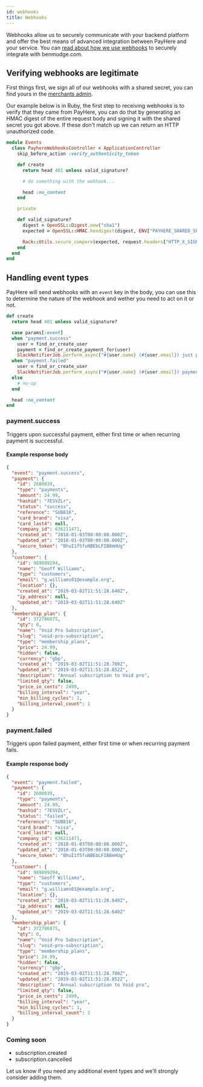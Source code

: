 ```yaml
---
id: webhooks
title: Webhooks
---
```


Webhooks allow us to securely communicate with your backend platform and offer the best means of advanced integration between PayHere and your service. You can [read about how we use webhooks](https://medium.com/payhere/how-payhere-powers-benmudge-com-4b7827dc2ae) to securely integrate with benmudge.com.

## Verifying webhooks are legitimate

First things first, we sign all of our webhooks with a shared secret, you can find yours in the [merchants admin](https://payhere.co/merchants/integrations).

Our example below is in Ruby, the first step to receiving webhooks is to verify that they came from PayHere, you can do that by generating an HMAC digest of the entire request body and signing it with the shared secret you got above. If these don't match up we can return an HTTP unauthorized code.

```ruby
module Events
  class PayhereWebhooksController < ApplicationController
    skip_before_action :verify_authenticity_token

    def create
      return head 401 unless valid_signature?

      # do something with the webhook...

      head :no_content
    end

    private

    def valid_signature?
      digest = OpenSSL::Digest.new("sha1")
      expected = OpenSSL::HMAC.hexdigest(digest, ENV["PAYHERE_SHARED_SECRET"].to_s, request.raw_post)

      Rack::Utils.secure_compare(expected, request.headers["HTTP_X_SIGNATURE"])
    end
  end
end
```

## Handling event types

PayHere will send webhooks with an `event` key in the body, you can use this to determine the nature of the webhook and wether you need to act on it or not.

```rb
def create
  return head 401 unless valid_signature?

  case params[:event]
  when "payment.success"
    user = find_or_create_user
    payment = find_or_create_payment_for(user)
    SlackNotifierJob.perform_async("#{user.name} (#{user.email}) just paid #{payment.amount}")
  when "payment.failed"
    user = find_or_create_user
    SlackNotifierJob.perform_async("#{user.name} (#{user.email}) payment of #{payment.amount} failed!")
  else
    # no-op
  end

  head :no_content
end
```

### payment.success

Triggers upon successful payment, either first time or when recurring payment is successful.

#### Example response body

```json
{
  "event": "payment.success",
  "payment": {
    "id": 2680839,
    "type": "payments",
    "amount": 24.99,
    "hashid": "7ESVZLr",
    "status": "success",
    "reference": "SUB816",
    "card_brand": "visa",
    "card_last4": null,
    "company_id": 636211471,
    "created_at": "2018-01-03T00:00:00.000Z",
    "updated_at": "2018-01-03T00:00:00.000Z",
    "secure_token": "BhuI1f5fuNBEbLFIB8mHUg"
  },
  "customer": {
    "id": 989899294,
    "name": "Geoff Williams",
    "type": "customers",
    "email": "g.williams01@example.org",
    "location": {},
    "created_at": "2019-03-02T11:51:28.640Z",
    "ip_address": null,
    "updated_at": "2019-03-02T11:51:28.640Z"
  },
  "membership_plan": {
    "id": 372786875,
    "qty": 0,
    "name": "Void Pro Subscription",
    "slug": "void-pro-subscription",
    "type": "membership_plans",
    "price": 24.99,
    "hidden": false,
    "currency": "gbp",
    "created_at": "2019-03-02T11:51:28.700Z",
    "updated_at": "2019-03-02T11:51:28.852Z",
    "description": "Annual subscription to Void pro",
    "limited_qty": false,
    "price_in_cents": 2499,
    "billing_interval": "year",
    "min_billing_cycles": 1,
    "billing_interval_count": 1
  }
}
```

### payment.failed

Triggers upon failed payment, either first time or when recurring payment fails.

#### Example response body

```json
{
  "event": "payment.failed",
  "payment": {
    "id": 2680839,
    "type": "payments",
    "amount": 24.99,
    "hashid": "7ESVZLr",
    "status": "failed",
    "reference": "SUB816",
    "card_brand": "visa",
    "card_last4": null,
    "company_id": 636211471,
    "created_at": "2018-01-03T00:00:00.000Z",
    "updated_at": "2018-01-03T00:00:00.000Z",
    "secure_token": "BhuI1f5fuNBEbLFIB8mHUg"
  },
  "customer": {
    "id": 989899294,
    "name": "Geoff Williams",
    "type": "customers",
    "email": "g.williams01@example.org",
    "location": {},
    "created_at": "2019-03-02T11:51:28.640Z",
    "ip_address": null,
    "updated_at": "2019-03-02T11:51:28.640Z"
  },
  "membership_plan": {
    "id": 372786875,
    "qty": 0,
    "name": "Void Pro Subscription",
    "slug": "void-pro-subscription",
    "type": "membership_plans",
    "price": 24.99,
    "hidden": false,
    "currency": "gbp",
    "created_at": "2019-03-02T11:51:28.700Z",
    "updated_at": "2019-03-02T11:51:28.852Z",
    "description": "Annual subscription to Void pro",
    "limited_qty": false,
    "price_in_cents": 2499,
    "billing_interval": "year",
    "min_billing_cycles": 1,
    "billing_interval_count": 1
  }
}
```

### Coming soon

- subscription.created
- subscription.cancelled

Let us know if you need any additional event types and we'll strongly consider adding them.

